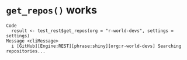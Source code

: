 # `get_repos()` works

    Code
      result <- test_rest$get_repos(org = "r-world-devs", settings = settings)
    Message <cliMessage>
      i [GitHub][Engine:REST][phrase:shiny][org:r-world-devs] Searching repositories...

